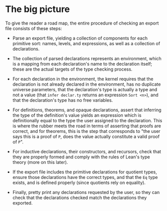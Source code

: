# The big picture

To give the reader a road map, the entire procedure of checking an export file consists of these steps:

+ Parse an export file, yielding a collection of components for each primitive sort: names, levels, and expressions, as well as a collection of declarations.

+ The collection of parsed declarations represents an environment, which is a mapping from each declaration's name to the declaration itself; these are the actual targets of the type checking process.

+ For each declaration in the environment, the kernel requires that the declaration is not already declared in the environment, has no duplicate universe parameters, that the declaration's type is actually a type and not a value (that `infer declar.ty` returns an expression `Sort <n>`), and that the declaration's type has no free variables.

+ For definitions, theorems, and opaque declarations, assert that inferring the type of the definition's value yields an expression which is definitionally equal to the type the user assigned to the declaration. This is where the rubber meets the road in terms of asserting that proofs are correct, and for theorems, this is the step that corresponds to "the user says this is a proof of `P`, does the value actually constitute a valid proof of `P`".

+ For inductive declarations, their constructors, and recursors, check that they are properly formed and comply with the rules of Lean's type theory (more on this later). 

+ If the export file includes the primitive declarations for quotient types, ensure those declarations have the correct types, and that the `Eq` type exists, and is defined properly (since quotients rely on equality).

+ Finally, pretty print any declarations requested by the user, so they can check that the declarations checked match the declarations they exported.

